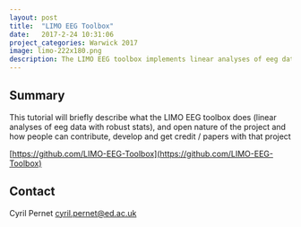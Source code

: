 ```yaml
---
layout: post
title:  "LIMO EEG Toolbox"
date:   2017-2-24 10:31:06
project_categories: Warwick 2017
image: limo-222x180.png
description: The LIMO EEG toolbox implements linear analyses of eeg data with robust stats
---
```

## Summary

This tutorial will briefly describe what the LIMO EEG toolbox does (linear analyses of eeg data with robust stats), and open nature of the project and how people can contribute, develop and get credit / papers with that project

[https://github.com/LIMO-EEG-Toolbox](https://github.com/LIMO-EEG-Toolbox)

## Contact  
Cyril Pernet
[cyril.pernet@ed.ac.uk](mailto:cyril.pernet@ed.ac.uk)
